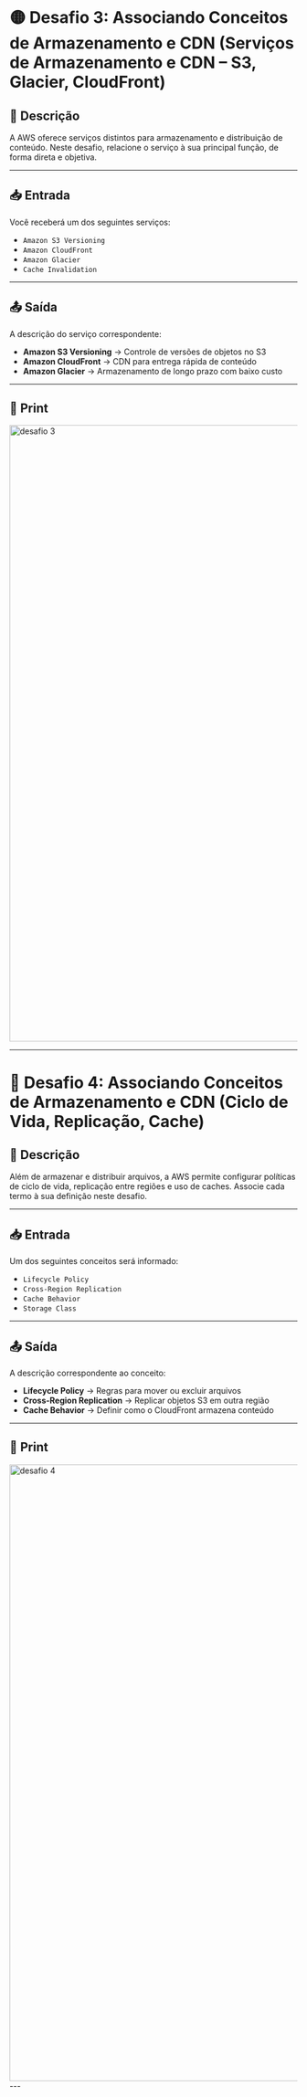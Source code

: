 # 🟡 Desafio 3: Associando Conceitos de Armazenamento e CDN (Serviços de Armazenamento e CDN – S3, Glacier, CloudFront)

## 📖 Descrição
A AWS oferece serviços distintos para armazenamento e distribuição de conteúdo. Neste desafio, relacione o serviço à sua principal função, de forma direta e objetiva.

---

## 📥 Entrada
Você receberá um dos seguintes serviços:

- `Amazon S3 Versioning`
- `Amazon CloudFront`
- `Amazon Glacier`
- `Cache Invalidation`

---

## 📤 Saída
A descrição do serviço correspondente:

- **Amazon S3 Versioning** → Controle de versões de objetos no S3
- **Amazon CloudFront** → CDN para entrega rápida de conteúdo
- **Amazon Glacier** → Armazenamento de longo prazo com baixo custo

---

## 📸 Print
<img width="1920" height="1080" alt="desafio 3" src="https://github.com/user-attachments/assets/b3f8a7d9-accd-4231-9c27-c1731069e19f" />

---

# 🔵 Desafio 4: Associando Conceitos de Armazenamento e CDN (Ciclo de Vida, Replicação, Cache)

## 📖 Descrição
Além de armazenar e distribuir arquivos, a AWS permite configurar políticas de ciclo de vida, replicação entre regiões e uso de caches. Associe cada termo à sua definição neste desafio.

---

## 📥 Entrada
Um dos seguintes conceitos será informado:

- `Lifecycle Policy`
- `Cross-Region Replication`
- `Cache Behavior`
- `Storage Class`

---

## 📤 Saída
A descrição correspondente ao conceito:

- **Lifecycle Policy** → Regras para mover ou excluir arquivos
- **Cross-Region Replication** → Replicar objetos S3 em outra região
- **Cache Behavior** → Definir como o CloudFront armazena conteúdo

---

## 📸 Print
<img width="1920" height="1080" alt="desafio 4" src="https://github.com/user-attachments/assets/3b5cc9ad-1c50-4087-8107-9080e4da97ea" />
---